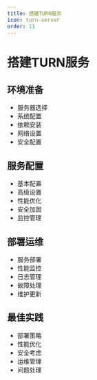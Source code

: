 ```yaml
---
title: 搭建TURN服务
icon: turn-server
order: 11
---
```


# 搭建TURN服务

## 环境准备
- 服务器选择
- 系统配置
- 依赖安装
- 网络设置
- 安全配置

## 服务配置
- 基本配置
- 高级设置
- 性能优化
- 安全加固
- 监控管理

## 部署运维
- 服务部署
- 性能监控
- 日志管理
- 故障处理
- 维护更新

## 最佳实践
- 部署策略
- 性能优化
- 安全考虑
- 运维管理
- 问题处理
